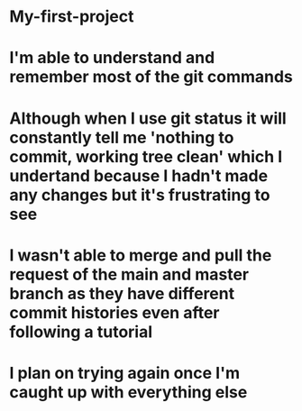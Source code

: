 # My-first-project
# I'm able to understand and remember most of the git commands
# Although when I use git status it will constantly tell me 'nothing to commit, working tree clean' which I undertand because I hadn't made any changes but it's frustrating to see
# I wasn't able to merge and pull the request of the main and master branch as they have different commit histories even after following a tutorial
# I plan on trying again once I'm caught up with everything else

